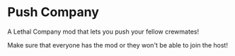 # Push Company
A Lethal Company mod that lets you push your fellow crewmates!

Make sure that everyone has the mod or they won't be able to join the host!